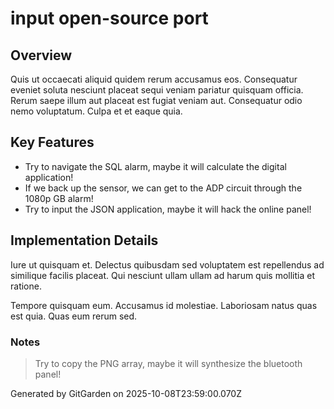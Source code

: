 # input open-source port

## Overview
Quis ut occaecati aliquid quidem rerum accusamus eos. Consequatur eveniet soluta nesciunt placeat sequi veniam pariatur quisquam officia. Rerum saepe illum aut placeat est fugiat veniam aut. Consequatur odio nemo voluptatum. Culpa et et eaque quia.

## Key Features
- Try to navigate the SQL alarm, maybe it will calculate the digital application!
- If we back up the sensor, we can get to the ADP circuit through the 1080p GB alarm!
- Try to input the JSON application, maybe it will hack the online panel!

## Implementation Details
Iure ut quisquam et. Delectus quibusdam sed voluptatem est repellendus ad similique facilis placeat. Qui nesciunt ullam ullam ad harum quis mollitia et ratione.
 Tempore quisquam eum. Accusamus id molestiae. Laboriosam natus quas est quia. Quas eum rerum sed.

### Notes
> Try to copy the PNG array, maybe it will synthesize the bluetooth panel!

Generated by GitGarden on 2025-10-08T23:59:00.070Z